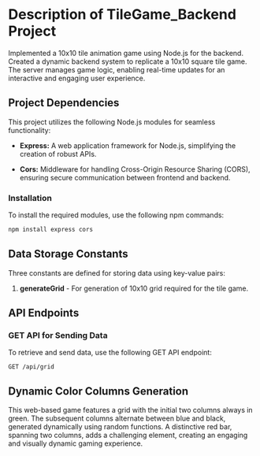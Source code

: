# Description of TileGame_Backend Project
Implemented a 10x10 tile animation game using Node.js for the backend. Created a dynamic backend system to replicate a 10x10 square tile game. The server manages game logic, enabling real-time updates for an interactive and engaging user experience.

## Project Dependencies

This project utilizes the following Node.js modules for seamless functionality:

- **Express:** A web application framework for Node.js, simplifying the creation of robust APIs.

- **Cors:** Middleware for handling Cross-Origin Resource Sharing (CORS), ensuring secure communication between frontend and backend.

### Installation

To install the required modules, use the following npm commands:

```bash
npm install express cors
```

## Data Storage Constants

Three constants are defined for storing data using key-value pairs:

1. **generateGrid** - For generation of 10x10 grid required for the tile game.

## API Endpoints

### GET API for Sending Data

To retrieve and send data, use the following GET API endpoint:

```plaintext
GET /api/grid
```
## Dynamic Color Columns Generation

This web-based game features a grid with the initial two columns always in green. The subsequent columns alternate between blue and black, generated dynamically using random functions. A distinctive red bar, spanning two columns, adds a challenging element, creating an engaging and visually dynamic gaming experience.
